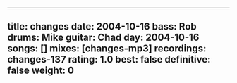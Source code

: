 
---
title: changes
date: 2004-10-16
bass:	Rob
drums:	Mike
guitar:	Chad
day: 2004-10-16
songs: []
mixes: [changes-mp3]
recordings: changes-137
rating: 1.0
best: false
definitive: false
weight: 0
---
